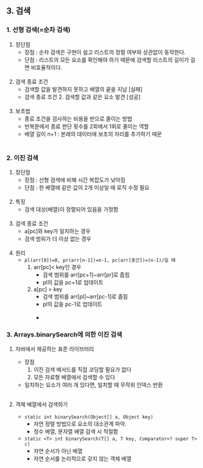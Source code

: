 ## 3. 검색

### 1. 선형 검색(=순차 검색)

   1) 장단점
      - 장점 : 순차 검색은 구현이 쉽고 리스트의 정렬 여부와 상관없이 동작한다.
      - 단점 : 리스트의 모든 요소를 확인해야 하기 때문에 검색할 리스트의 길이가 길면 비효율적이다.<br><br>
   2) 검색 종료 조건
      - 검색할 값을 발견하지 못하고 배열의 끝을 지남 [실패]
      - 검색 종료 조건 2. 검색할 값과 같은 요소 발견 [성공]<br><br>
   3) 보초법
      - 종료 조건을 검사하는 비용을 반으로 줄이는 방법
      - 반복문에서 종료 판단 횟수를 2회에서 1회로 줄이는 역할
      - 배열 길이 n+1 : 본래의 데이터에 보초의 자리를 추가하기 때문<br><br>


### 2. 이진 검색

   1) 장단점
      - 장점 : 선형 검색에 비해 시간 복잡도가 낮아짐
      - 단점 : 한 배열에 같은 값이 2개 이상일 때 로직 수정 필요<br><br>
   2) 특징
      - 검색 대상(배열)이 정렬되어 있음을 가정함<br><br>
   3) 검색 종료 조건
      - a[pc]와 key가 일치하는 경우
      - 검색 범위가 더 이상 없는 경우<Br><br>
   4) 원리
      - ```pl(arr[0])=0, pr(arr[n-1])=n-1, pc(arr[중간])=(n-1)/일 때 ```
        1. arr[pc]< key인 경우
           - 검색 범위를 arr[pc+1]~arr[pr]로 좁힘
           - pl의 값을 pc+1로 업데이트
        2. a[pc] > key
           - 검색 범위를 arr[pl]~arr[pc-1]로 좁힘
           - pl의 값을 pc-1로 업데이트<br><br>
           - 
### 3. Arrays.binarySearch에 의한 이진 검색
   1) 자바에서 제공하는 표준 라이브러리
      - 장점
        1) 이진 검색 메서드를 직접 코딩할 필요가 없다
        2) 모든 자료형 배열에서 검색할 수 있다
      - 일치하는 요소가 여러 개 있다면, 일치할 때 무작위 인덱스 반환<br><br>
   
   2) 객체 배열에서 검색하기 
      - ```static int binarySearch(Object[] a, Object key)```
        - 자연 정렬 방법으로 요소의 대소관계 파악.
        - 정수 배열, 문자열 배열 검색 시 적절함
      - ```static <T> int binarySearch(T[] a, T key, Comparator<? super T> c)```
        - 자연 순서가 아닌 배열
        - 자연 순서를 논리적으로 갖지 않는 객체 배열